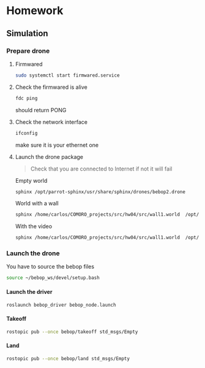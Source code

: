 # Homework

## Simulation

### Prepare drone

1. Firmwared

    ```bash
    sudo systemctl start firmwared.service
    ```

1. Check the firmwared is alive

    ```bash
    fdc ping
    ```

    should return PONG

1. Check the network interface

    ```bash
    ifconfig
    ```

    make sure it is your ethernet one

1. Launch the drone package

    > Check that you are connected to Internet if not it will fail

    Empty world

    ```bash
    sphinx /opt/parrot-sphinx/usr/share/sphinx/drones/bebop2.drone
    ```

    World with a wall

    ```bash
    sphinx /home/carlos/COMORO_projects/src/hw04/src/wall1.world  /opt/parrot-sphinx/usr/share/sphinx/drones/bebop2.drone
    ```

    With the video

    ```bash
    sphinx /home/carlos/COMORO_projects/src/hw04/src/wall1.world  /opt/parrot-sphinx/usr/share/sphinx/drones/bebop2.drone --enable-video
    ```

### Launch the drone

You have to source the bebop files

``` bash
source ~/bebop_ws/devel/setup.bash
```

#### Launch the driver

``` bash
roslaunch bebop_driver bebop_node.launch
```

#### Takeoff

```bash
rostopic pub --once bebop/takeoff std_msgs/Empty
```

#### Land

```bash
rostopic pub --once bebop/land std_msgs/Empty
```